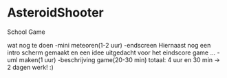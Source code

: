 # AsteroidShooter
School Game

wat nog te doen
        -mini meteoren(1-2 uur)
        -endscreen
    Hiernaast nog een intro scherm gemaakt en een idee uitgedacht voor het eindscore game
    ...
    -uml maken(1 uur)
    -beschrijving game(20-30 min)
    totaal: 4 uur en 30 min -> 2 dagen werk! :)
